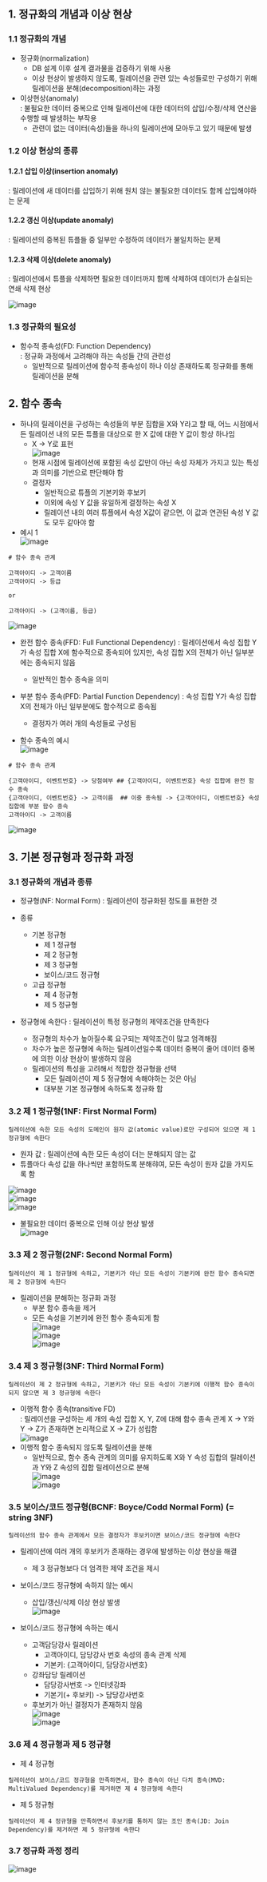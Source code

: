 ## 1. 정규화의 개념과 이상 현상
### 1.1 정규화의 개념
* 정규화(normalization)
    - DB 설계 이후 설계 결과물을 검증하기 위해 사용
    - 이상 현상이 발생하지 않도록, 릴레이션을 관련 있는 속성들로만 구성하기 위해 릴레이션을 분해(decomposition)하는 과정
* 이상현상(anomaly)  
: 불필요한 데이터 중복으로 인해 릴레이션에 대한 데이터의 삽입/수정/삭제 연산을 수행할 때 발생하는 부작용
    - 관련이 없는 데이터(속성)들을 하나의 릴레이션에 모아두고 있기 때문에 발생
### 1.2 이상 현상의 종류

#### 1.2.1 삽입 이상(insertion anomaly)
: 릴레이션에 새 데이터를 삽입하기 위해 원치 않는 불필요한 데이터도 함께 삽입해야하는 문제

#### 1.2.2 갱신 이상(update anomaly)
: 릴레이션의 중복된 튜플들 중 일부만 수정하여 데이터가 불일치하는 문제

#### 1.2.3 삭제 이상(delete anomaly)
: 릴레이션에서 튜플을 삭제하면 필요한 데이터까지 함께 삭제하여 데이터가 손실되는 연쇄 삭제 현상
  
![image](https://user-images.githubusercontent.com/104348646/187610085-366d6378-0ffa-4f98-987b-5ba84f95af04.png) 
  
### 1.3 정규화의 필요성
* 함수적 종속성(FD: Function Dependency)  
: 정규화 과정에서 고려해야 하는 속성들 간의 관련성  
    - 일반적으로 릴레이션에 함수적 종속성이 하나 이상 존재하도록 정규화를 통해 릴레이션을 분해  

## 2. 함수 종속
* 하나의 릴레이션을 구성하는 속성들의 부분 집합을 X와 Y라고 할 때, 어느 시점에서든 릴레이션 내의 모든 튜플을 대상으로 한 X 값에 대한 Y 값이 항상 하나임
    - X -> Y로 표현  
    ![image](https://user-images.githubusercontent.com/104348646/187610123-e7255fef-fb1f-45d7-bdc5-abe844ad4c7f.png)  
    - 현재 시점에 릴레이션에 포함된 속성 값만이 아닌 속성 자체가 가지고 있는 특성과 의미를 기반으로 판단해야 함
    - 결정자
        + 일반적으로 튜플의 기본키와 후보키
        + 이외에 속성 Y 값을 유일하게 결정하는 속성 X
        + 릴레이션 내의 여러 튜플에서 속성 X값이 같으면, 이 값과 연관된 속성 Y 값도 모두 같아야 함
* 예시 1  
![image](https://user-images.githubusercontent.com/104348646/187610149-2bbc9200-61df-4360-9a11-36229fc10b77.png)  
```
# 함수 종속 관계

고객아이디 -> 고객이름
고객아이디 -> 등급

or

고객아이디 -> (고객이름, 등급)
```
![image](https://user-images.githubusercontent.com/104348646/187610173-85c6ff5b-7e40-4edf-a8eb-d9f47e5bf107.png)

* 완전 함수 종속(FFD: Full Functional Dependency)
: 릴레이션에서 속성 집합 Y가 속성 집합 X에 함수적으로 종속되어 있지만, 속성 집합 X의 전체가 아닌 일부분에는 종속되지 않음
    - 일반적인 함수 종속을 의미
* 부분 함수 종속(PFD: Partial Function Dependency)
: 속성 집합 Y가 속성 집합 X의 전체가 아닌 일부분에도 함수적으로 종속됨
    - 결정자가 여러 개의 속성들로 구성됨

* 함수 종속의 예시  
![image](https://user-images.githubusercontent.com/104348646/187610200-d8f0747a-0b3c-40d8-8f58-3a9e9eb1b305.png)
```
# 함수 종속 관계

{고객아이디, 이벤트번호} -> 당첨여부 ## {고객아이디, 이벤트번호} 속성 집합에 완전 함수 종속
{고객아이디, 이벤트번호} -> 고객이름  ## 이중 종속됨 -> {고객아이디, 이벤트번호} 속성 집합에 부분 함수 종속
고객아이디 -> 고객이름
```
![image](https://user-images.githubusercontent.com/104348646/187610229-4017e22b-485e-4207-86fa-c1a3c3672948.png)

## 3. 기본 정규형과 정규화 과정
### 3.1 정규화의 개념과 종류
* 정규형(NF: Normal Form)
: 릴레이션이 정규화된 정도를 표현한 것

* 종류
    - 기본 정규형
        + 제 1 정규형
        + 제 2 정규형
        + 제 3 정규형
        + 보이스/코드 정규형
    - 고급 정규형
        + 제 4 정규형
        + 제 5 정규형
* 정규형에 속한다
: 릴레이션이 특정 정규형의 제약조건을 만족한다
    - 정규형의 차수가 높아질수록 요구되는 제약조건이 많고 엄격해짐
    - 차수가 높은 정규형에 속하는 릴레이션일수록 데이터 중복이 줄어 데이터 중복에 의한 이상 현상이 발생하지 않음
    - 릴레이션의 특성을 고려해서 적합한 정규형을 선택
        + 모든 릴레이션이 제 5 정규형에 속해야하는 것은 아님
        + 대부분 기본 정규형에 속하도록 정규화 함


### 3.2 제 1 정규형(1NF: First Normal Form)
```
릴레이션에 속한 모든 속성의 도메인이 원자 값(atomic value)로만 구성되어 있으면 제 1 정규형에 속한다
```
* 원자 값
: 릴레이션에 속한 모든 속성이 더는 분해되지 않는 값
* 튜플마다 속성 값을 하나씩만 포함하도록 분해햐여, 모든 속성이 원자 값을 가지도록 함

![image](https://user-images.githubusercontent.com/104348646/187610253-c3ae232e-7141-4596-bfd3-72589d1f741a.png)  
![image](https://user-images.githubusercontent.com/104348646/187610407-a7f72966-6f2d-4755-a0d9-d64b3244ded2.png)  
![image](https://user-images.githubusercontent.com/104348646/187610516-dbf27f28-5ca9-4974-998f-e774fb718da7.png)  
 
* 불필요한 데이터 중복으로 인해 이상 현상 발생  
![image](https://user-images.githubusercontent.com/104348646/187610551-27494842-9ac7-4876-be3a-406dc5e3fca6.png) 

### 3.3 제 2 정규형(2NF: Second Normal Form)
```
릴레이션이 제 1 정규형에 속하고, 기본키가 아닌 모든 속성이 기본키에 완전 함수 종속되면 제 2 정규형에 속한다
```
* 릴레이션을 분해하는 정규화 과정
    - 부분 함수 종속을 제거
    - 모든 속성을 기본키에 완전 함수 종속되게 함  
![image](https://user-images.githubusercontent.com/104348646/187610667-3e8bb28b-91df-49b9-8754-335e23acf6af.png)  
![image](https://user-images.githubusercontent.com/104348646/187610716-7602d783-04ad-46a6-92bf-67f5daa28853.png)  
![image](https://user-images.githubusercontent.com/104348646/187610762-f7ac4e7e-e37d-4934-bcc9-354a836a1186.png)  
  
### 3.4 제 3 정규형(3NF: Third Normal Form)
```
릴레이션이 제 2 정규형에 속하고, 기본키가 아닌 모든 속성이 기본키에 이행적 함수 종속이 되지 않으면 제 3 정규형에 속한다
```
* 이행적 함수 종속(transitive FD)  
: 릴레이션을 구성하는 세 개의 속성 집합 X, Y, Z에 대해 함수 종속 관계 X -> Y와 Y -> Z가 존재하면 논리적으로 X -> Z가 성립함  
![image](https://user-images.githubusercontent.com/104348646/187611073-b4c1f872-89ad-4b19-9b98-d6f70e9b0cf2.png)  
*  이행적 함수 종속되지 않도록 릴레이션을 분해  
    - 일반적으로, 함수 종속 관계의 의미를 유지하도록 X와 Y 속성 집합의 릴레이션과 Y와 Z 속성의 집합 릴레이션으로 분해  
![image](https://user-images.githubusercontent.com/104348646/187611039-e2e9ea4c-23be-4b4b-8367-85a3aa9a76ee.png)  
![image](https://user-images.githubusercontent.com/104348646/187611014-67dd98d3-7e57-48f6-a6ed-a5c57eaff62b.png)  
  
### 3.5 보이스/코드 정규형(BCNF: Boyce/Codd Normal Form) (= string 3NF)
```
릴레이션의 함수 종속 관계에서 모든 결정자가 후보키이면 보이스/코드 정규형에 속한다
```
* 릴레이션에 여러 개의 후보키가 존재하는 경우에 발생하는 이상 현상을 해결
    - 제 3 정규형보다 더 엄격한 제약 조건을 제시

* 보이스/코드 정규형에 속하지 않는 예시
    - 삽입/갱신/삭제 이상 현상 발생  
![image](https://user-images.githubusercontent.com/104348646/187611111-75d548e7-9b2e-4065-be87-688806956064.png)  

* 보이스/코드 정규형에 속하는 예시
    - 고객담당강사 릴레이션
        + 고객아이디, 담당강사 번호 속성의 종속 관계 삭제
        + 기본키: {고객아이디, 담당강사번호}
    - 강좌담당 릴레이션
        + 담당강사번호 -> 인터넷강좌
        + 기본기(+ 후보키) -> 담당강사번호
    - 후보키가 아닌 결정자가 존재하지 않음  
![image](https://user-images.githubusercontent.com/104348646/187611269-5e2bb253-1ef3-4872-bda5-946ea189c0de.png)  
![image](https://user-images.githubusercontent.com/104348646/187611217-741550b0-ecf1-4421-9d90-364af242f4b6.png)  

### 3.6 제 4 정규형과 제 5 정규형
* 제 4 정규형
```
릴레이션이 보이스/코드 정규형을 만족하면서, 함수 종속이 아닌 다치 종속(MVD: MultiValued Dependency)를 제거하면 제 4 정규형에 속한다
```
* 제 5 정규형
```
릴레이션이 제 4 정규형을 만족하면서 후보키를 통하지 않는 조인 종속(JD: Join Dependency)를 제거하면 제 5 정규형에 속한다
```
### 3.7 정규화 과정 정리  
![image](https://user-images.githubusercontent.com/104348646/187611291-0b535b45-2534-4858-888c-caaa4436cb2a.png)  
